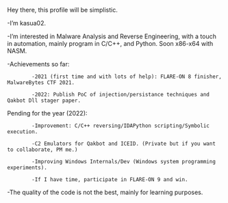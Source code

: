 Hey there, this profile will be simplistic.

-I’m kasua02.

-I’m interested in Malware Analysis and Reverse Engineering, with a touch in automation, mainly program in C/C++, and Python. Soon x86-x64 with NASM.

-Achievements so far:

            -2021 (first time and with lots of help): FLARE-ON 8 finisher, MalwareBytes CTF 2021.
            
            -2022: Publish PoC of injection/persistance techniques and Qakbot Dll stager paper.

Pending for the year (2022):
      
            -Improvement: C/C++ reversing/IDAPython scripting/Symbolic execution. 
      
            -C2 Emulators for Qakbot and ICEID. (Private but if you want to collaborate, PM me.)
      
            -Improving Windows Internals/Dev (Windows system programming experiments).
      
            -If I have time, participate in FLARE-ON 9 and win.

-The quality of the code is not the best, mainly for learning purposes.
<!---
NtQuerySystemInformation/NtQuerySystemInformation is a ✨ special ✨ repository because its `README.md` (this file) appears on your GitHub profile.
You can click the Preview link to take a look at your changes.
--->
